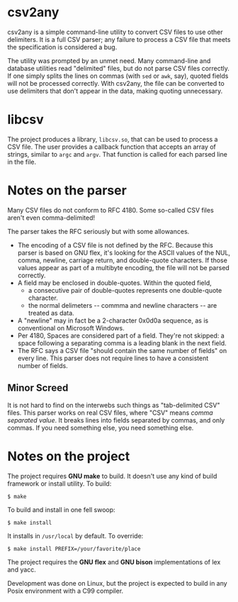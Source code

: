 # csv2any

csv2any is a simple command-line utility to convert CSV files to use
other delimiters. It is a full CSV parser; any failure to process a
CSV file that meets the specification is considered a bug.

The utility was prompted by an unmet need. Many command-line and
database utilities read "delimited" files, but do not parse CSV files
correctly. If one simply splits the lines on commas (with `sed` or
`awk`, say), quoted fields will not be processed correctly. With
csv2any, the file can be converted to use delimiters that don't appear
in the data, making quoting unnecessary.

# libcsv

The project produces a library, `libcsv.so`, that can be used to
process a CSV file. The user provides a callback function that accepts
an array of strings, similar to `argc` and `argv`. That function is
called for each parsed line in the file.

# Notes on the parser

Many CSV files do not conform to RFC 4180.  Some so-called CSV files
aren't even comma-delimited!

The parser takes the RFC seriously but with some allowances.

- The encoding of a CSV file is not defined by the RFC. Because this
parser is based on GNU flex, it's looking for the ASCII values of the
NUL, comma, newline, carriage return, and double-quote characters. If
those values appear as part of a multibyte encoding, the file will not
be parsed correctly.
- A field may be enclosed in double-quotes. Within the quoted field, 
  - a consecutive pair of double-quotes represents one double-quote
  character.
  - the normal delimeters -- commma and newline characters -- are
    treated as data.
- A "newline" may in fact be a 2-character 0x0d0a sequence, as is
  conventional on Microsoft Windows. 
- Per 4180, Spaces are considered part of a field. They're not
  skipped: a space following a separating comma is a leading blank in
  the next field.
- The RFC says a CSV file "should contain the same number of fields"
  on every line. This parser does not require lines to have a
  consistent number of fields.

## Minor Screed

It is not hard to find on the interwebs such things as "tab-delimited
CSV" files. This parser works on real CSV files, where "CSV" means
*comma separated value*. It breaks lines into fields separated by
commas, and only commas. If you need something else, you need something else. 
  
# Notes on the project

The project requires **GNU make** to build. It doesn't use any kind of
build framework or install utility. To build:

    $ make 
	
To build and install in one fell swoop: 

    $ make install

It installs in `/usr/local` by default. To override: 

    $ make install PREFIX=/your/favorite/place
	
The project requires the **GNU flex** and **GNU bison**
implementations of lex and yacc. 

Development was done on Linux, but the project is expected to build in
any Posix environment with a C99 compiler.




